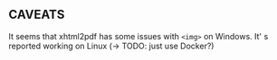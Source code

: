 
## CAVEATS
It seems that xhtml2pdf has some issues with `<img>` on Windows. It' 
s reported working on Linux (-> TODO: just use Docker?)
